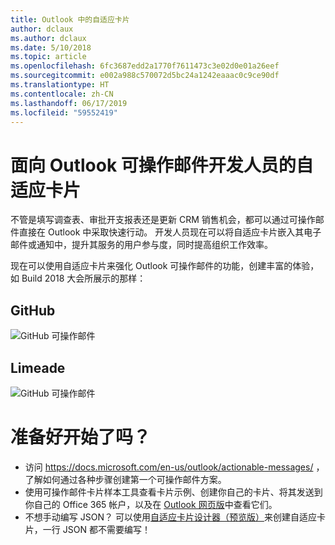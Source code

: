 ```yaml
---
title: Outlook 中的自适应卡片
author: dclaux
ms.author: dclaux
ms.date: 5/10/2018
ms.topic: article
ms.openlocfilehash: 6fc3687edd2a1770f7611473c3e02d0e01a26eef
ms.sourcegitcommit: e002a988c570072d5bc24a1242eaaac0c9ce90df
ms.translationtype: HT
ms.contentlocale: zh-CN
ms.lasthandoff: 06/17/2019
ms.locfileid: "59552419"
---
```

# <a name="adaptive-cards-for-outlook-actionable-message-developers"></a>面向 Outlook 可操作邮件开发人员的自适应卡片

不管是填写调查表、审批开支报表还是更新 CRM 销售机会，都可以通过可操作邮件直接在 Outlook 中采取快速行动。 开发人员现在可以将自适应卡片嵌入其电子邮件或通知中，提升其服务的用户参与度，同时提高组织工作效率。

现在可以使用自适应卡片来强化 Outlook 可操作邮件的功能，创建丰富的体验，如 Build 2018 大会所展示的那样：

## <a name="github"></a>GitHub
![GitHub 可操作邮件](media/outlook/GitHub.png)

## <a name="limeade"></a>Limeade
![GitHub 可操作邮件](media/outlook/Limeade.jpg)


# <a name="ready-to-start"></a>准备好开始了吗？

- 访问 https://docs.microsoft.com/en-us/outlook/actionable-messages/ ，了解如何通过各种步骤创建第一个可操作邮件方案。
- 使用可操作邮件卡片样本工具查看卡片示例、创建你自己的卡片、将其发送到你自己的 Office 365 帐户，以及在 [Outlook 网页版](https://outlook.office.com)中查看它们。
- 不想手动编写 JSON？ 可以使用[自适应卡片设计器（预览版）](https://acdesignerbeta.azurewebsites.net)来创建自适应卡片，一行 JSON 都不需要编写！